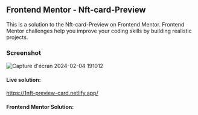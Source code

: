## Frontend Mentor - Nft-card-Preview
This is a solution to the Nft-card-Preview on Frontend Mentor. Frontend Mentor challenges help you improve your coding skills by building realistic projects.
### Screenshot
![Capture d'écran 2024-02-04 191012](https://github.com/Ninjalbg78/Nft-card/assets/126517267/610c1b41-d4f2-4669-bb4d-84de4ab89485)
#### Live solution:
https://1nft-preview-card.netlify.app/
#### Frontend Mentor Solution:

